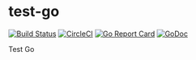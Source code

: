 # test-go

[![Build Status](https://travis-ci.org/hongkailiu/test-go.svg?branch=master)](https://travis-ci.org/hongkailiu/test-go)
[![CircleCI](https://circleci.com/gh/hongkailiu/test-go.svg?style=svg)](https://circleci.com/gh/hongkailiu/test-go)
[![Go Report Card](https://goreportcard.com/badge/github.com/hongkailiu/test-go)](https://goreportcard.com/report/github.com/hongkailiu/test-go)
[![GoDoc](https://godoc.org/github.com/hongkailiu/test-go?status.svg)](https://godoc.org/github.com/hongkailiu/test-go)

Test Go
